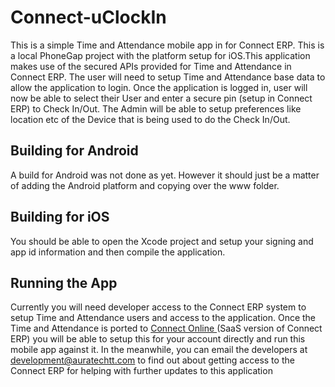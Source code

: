 # Connect-uClockIn
This is a simple Time and Attendance mobile app in for Connect ERP. This is a local PhoneGap project with the platform setup for iOS.This application makes use of the secured APIs provided for Time and Attendance in Connect ERP. The user will need to setup Time and Attendance base data to allow the application to login. Once the application is logged in, user will now be able to select their User and enter a secure pin (setup in Connect ERP) to Check In/Out. The Admin will be able to setup preferences like location etc of the Device that is being used to do the Check In/Out.


## Building for Android
A build for Android was not done as yet. However it should just be a matter of adding the Android platform and copying over the www folder.

## Building for iOS
You should be able to open the Xcode project and setup your signing and app id information and then compile the application. 

## Running the App
Currently you will need developer access to the Connect ERP system to setup Time and Attendance users and access to the application. Once the Time and Attendance is ported to <a href = 'https://easyaccounts.online/'>Connect Online </a> (SaaS version of Connect ERP) you will be able to setup this for your account directly and run this mobile app against it. In the meanwhile, you can email the developers at development@auratechtt.com to find out about getting access to the Connect ERP for helping with further updates to this application
